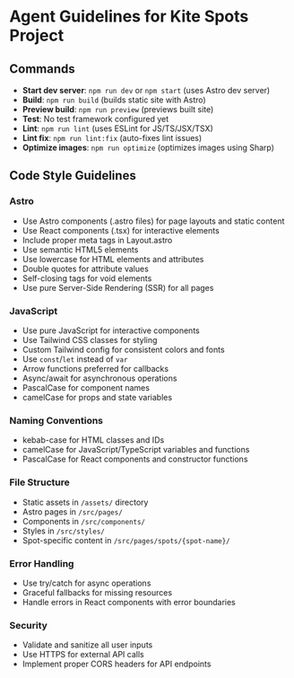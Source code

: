 # Agent Guidelines for Kite Spots Project

## Commands

- **Start dev server**: `npm run dev` or `npm start` (uses Astro dev server)
- **Build**: `npm run build` (builds static site with Astro)
- **Preview build**: `npm run preview` (previews built site)
- **Test**: No test framework configured yet
- **Lint**: `npm run lint` (uses ESLint for JS/TS/JSX/TSX)
- **Lint fix**: `npm run lint:fix` (auto-fixes lint issues)
- **Optimize images**: `npm run optimize` (optimizes images using Sharp)

## Code Style Guidelines

### Astro

- Use Astro components (.astro files) for page layouts and static content
- Use React components (.tsx) for interactive elements
- Include proper meta tags in Layout.astro
- Use semantic HTML5 elements
- Use lowercase for HTML elements and attributes
- Double quotes for attribute values
- Self-closing tags for void elements
- Use pure Server-Side Rendering (SSR) for all pages

### JavaScript

- Use pure JavaScript for interactive components
- Use Tailwind CSS classes for styling
- Custom Tailwind config for consistent colors and fonts
- Use `const`/`let` instead of `var`
- Arrow functions preferred for callbacks
- Async/await for asynchronous operations
- PascalCase for component names
- camelCase for props and state variables

### Naming Conventions

- kebab-case for HTML classes and IDs
- camelCase for JavaScript/TypeScript variables and functions
- PascalCase for React components and constructor functions

### File Structure

- Static assets in `/assets/` directory
- Astro pages in `/src/pages/`
- Components in `/src/components/`
- Styles in `/src/styles/`
- Spot-specific content in `/src/pages/spots/{spot-name}/`

### Error Handling

- Use try/catch for async operations
- Graceful fallbacks for missing resources
- Handle errors in React components with error boundaries

### Security

- Validate and sanitize all user inputs
- Use HTTPS for external API calls
- Implement proper CORS headers for API endpoints
